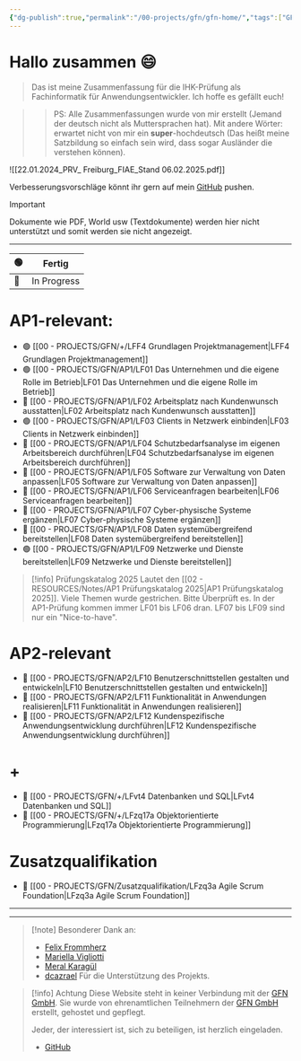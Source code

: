 ```yaml
---
{"dg-publish":true,"permalink":"/00-projects/gfn/gfn-home/","tags":["GFN","gardenEntry"],"noteIcon":"","updated":"2025-08-27T16:34:29.000+02:00"}
---
```


# Hallo zusammen 😄 

>Das ist meine Zusammenfassung für die IHK-Prüfung als Fachinformatik für Anwendungsentwickler.
>Ich hoffe es gefällt euch!

>>PS: Alle Zusammenfassungen wurde von mir erstellt (Jemand der deutsch nicht als Muttersprachen hat). Mit andere Wörter: erwartet nicht von mir ein **super**-hochdeutsch (Das heißt meine Satzbildung so einfach sein wird, dass sogar Ausländer die verstehen können).

![[22.01.2024_PRV_ Freiburg_FIAE_Stand 06.02.2025.pdf]]

Verbesserungsvorschläge könnt ihr gern auf mein [GitHub](https://github.com/U-L-M-S/digital-garden) pushen.


>[!important] 
>Dokumente wie PDF, World usw (Textdokumente) 
>werden hier nicht unterstützt und somit werden sie nicht angezeigt.

---

| 🟢  | **Fertig**  |
| --- | ----------- |
| 🔴  | In Progress |

# AP1-relevant:
- 🟢 [[00 - PROJECTS/GFN/+/LFF4 Grundlagen Projektmanagement\|LFF4 Grundlagen Projektmanagement]]
- 🟢 [[00 - PROJECTS/GFN/AP1/LF01 Das Unternehmen und die eigene Rolle im Betrieb\|LF01 Das Unternehmen und die eigene Rolle im Betrieb]] 
- 🔴 [[00 - PROJECTS/GFN/AP1/LF02 Arbeitsplatz nach Kundenwunsch ausstatten\|LF02 Arbeitsplatz nach Kundenwunsch ausstatten]]
- 🟢 [[00 - PROJECTS/GFN/AP1/LF03 Clients in Netzwerk einbinden\|LF03 Clients in Netzwerk einbinden]]
- 🔴 [[00 - PROJECTS/GFN/AP1/LF04 Schutzbedarfsanalyse im eigenen Arbeitsbereich durchführen\|LF04 Schutzbedarfsanalyse im eigenen Arbeitsbereich durchführen]] 
- 🔴 [[00 - PROJECTS/GFN/AP1/LF05 Software zur Verwaltung von Daten anpassen\|LF05 Software zur Verwaltung von Daten anpassen]]
- 🔴 [[00 - PROJECTS/GFN/AP1/LF06 Serviceanfragen bearbeiten\|LF06 Serviceanfragen bearbeiten]]
- 🔴 [[00 - PROJECTS/GFN/AP1/LF07 Cyber-physische Systeme ergänzen\|LF07 Cyber-physische Systeme ergänzen]]
- 🔴 [[00 - PROJECTS/GFN/AP1/LF08 Daten systemübergreifend bereitstellen\|LF08 Daten systemübergreifend bereitstellen]]
- 🟢 [[00 - PROJECTS/GFN/AP1/LF09 Netzwerke und Dienste bereitstellen\|LF09 Netzwerke und Dienste bereitstellen]]

>[!info] Prüfungskatalog 2025 
> Lautet den [[02 - RESOURCES/Notes/AP1 Prüfungskatalog 2025\|AP1 Prüfungskatalog 2025]]. Viele Themen wurde gestrichen. Bitte Überprüft es.
> In der AP1-Prüfung kommen immer LF01 bis LF06 dran. LF07 bis LF09 sind nur ein "Nice-to-have".

# AP2-relevant
- 🔴 [[00 - PROJECTS/GFN/AP2/LF10 Benutzerschnittstellen gestalten und entwickeln\|LF10 Benutzerschnittstellen gestalten und entwickeln]]
- 🔴 [[00 - PROJECTS/GFN/AP2/LF11 Funktionalität in Anwendungen realisieren\|LF11 Funktionalität in Anwendungen realisieren]]
- 🔴 [[00 - PROJECTS/GFN/AP2/LF12 Kundenspezifische Anwendungsentwicklung durchführen\|LF12 Kundenspezifische Anwendungsentwicklung durchführen]]
# +
- 🔴 [[00 - PROJECTS/GFN/+/LFvt4 Datenbanken und SQL\|LFvt4 Datenbanken und SQL]]
- 🔴 [[00 - PROJECTS/GFN/+/LFzq17a Objektorientierte Programmierung\|LFzq17a Objektorientierte Programmierung]]

# Zusatzqualifikation
- 🔴 [[00 - PROJECTS/GFN/Zusatzqualifikation/LFzq3a Agile Scrum Foundation\|LFzq3a Agile Scrum Foundation]]

___
___

>[!note] Besonderer Dank an:
>- [Felix Frommherz](https://github.com/Felix-From)
>- [Mariella Vigliotti](https://www.facebook.com/mariella1991)
>- [Meral Karagül](https://meralkaragul.com/)
>- [dcazrael](https://github.com/dcazrael)
>Für die Unterstützung des Projekts.


>[!info] Achtung
Diese Website steht in keiner Verbindung mit der [GFN GmbH](https://www.gfn.de). 
Sie wurde von ehrenamtlichen Teilnehmern der [GFN GmbH](https://www.gfn.de) erstellt, gehostet und gepflegt.
>
>Jeder, der interessiert ist, sich zu beteiligen, ist herzlich eingeladen.
>- [GitHub](https://github.com/U-L-M-S/digital-garden)

